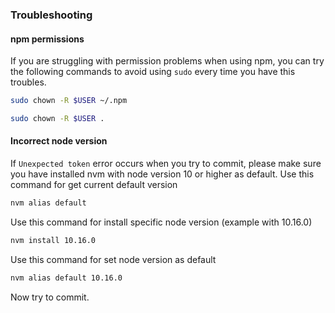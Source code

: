 ### Troubleshooting

#### npm permissions
If you are struggling with permission problems when using npm, you can try the following commands to avoid using ```sudo``` every time you have this troubles.

```bash
sudo chown -R $USER ~/.npm
```
```bash
sudo chown -R $USER .
```
#### Incorrect node version
If ```Unexpected token``` error occurs when you try to commit, please make sure you have installed nvm with node version 10 or higher as default.
Use this command for get current default version
```bash
nvm alias default
```
Use this command for install specific node version (example with 10.16.0)
```bash
nvm install 10.16.0
```
Use this command for set node version as default
```bash
nvm alias default 10.16.0
```
Now try to commit.